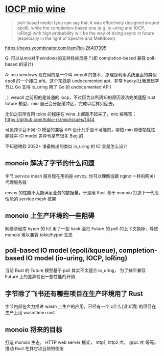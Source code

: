 # [IOCP mio wine](2021/12/iocp_mio_wine.md)

> poll-based model (you can say that it was effectively designed around epoll), while the completion-based one (e.g. io-uring and IOCP, IoRing) with high probability will be the way of doing async in future (especially in the light of Spectre and Meltdown).

https://news.ycombinator.com/item?id=26407395

Q: 可以从mio对于windows的支持找些灵感？(即 completion-based 兼容 poll-based 的设计)

A: mio windows 现在用的是一个叫 wepoll 的技术，原理是利用系统里面的类似 epoll 的一个接口 afd。这个东西是 undocumented api，非常 hacky(让我想起字节让 Go 支持 io_uring 用了 Go 的 undocumented API)

上 wepoll 之前用的是普通的 iocp，不过因为众所周知的原因没法完美适配 rust future 模型，mio 自己会分配缓冲区，完成以后拷贝回去。

比如之前所有用 tokio 的程序在 wine 上都跑不起来了，mio 被痛骂：https://github.com/tokio-rs/mio/issues/1444

可见跨平台不同 IO 模型的兼容 API 设计几乎是不可能的，哪怕 mio 即便牺牲性能抹平 IO model 差异也是有很多 Bug 的

不知道微软 2022+ 准备推出的类似 io_uring 的 IO 会是怎么设计


## monoio 解决了字节的什么问题

字节 service mesh 服务现在用的是 envoy, 你可以理解成跟 nginx 一样的网关/代理服务器

envoy 的性能不太能满足业务的数据量，于是用 Rust 基于 monoio 打造下一代高性能的 service mesh 框架




## monoio 上生产环境的一些阻碍

网络基础库 hyper 的 h2 用了一些 hack 会把 Future 的 poll 的上下文换掉，导致 monoio 难以兼容 tokio/hyper 生态




## poll-based IO model (epoll/kqueue), completion-based IO model (io-uring, IOCP, IoRing)

当前 Rust 的 Future 模型基于 poll 其实不太适合 io_uring， 为了抹平兼容 Future 上的差异付出一些性能的开销




## 字节除了飞书还有哪些项目在生产环境用了 Rust

字节内部在大力推进 wasm 上生产的应用，已经有一个 c什么(没听清) 的项目在生产上用 wasmtime+rust




## monoio 将来的目标

打造 monoio 生态， HTTP web server 框架， http1, http2 库， grpc 库 等等。推动 Rust 在其它项目侧的使用